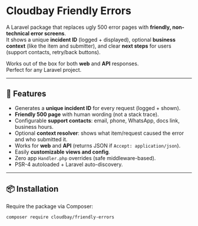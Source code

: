 # Cloudbay Friendly Errors

A Laravel package that replaces ugly 500 error pages with **friendly, non-technical error screens**.  
It shows a unique **incident ID** (logged + displayed), optional **business context** (like the item and submitter), and clear **next steps** for users (support contacts, retry/back buttons).  

Works out of the box for both **web** and **API** responses.  
Perfect for any Laravel project.

---

## 🚀 Features

- Generates a **unique incident ID** for every request (logged + shown).
- **Friendly 500 page** with human wording (not a stack trace).
- Configurable **support contacts**: email, phone, WhatsApp, docs link, business hours.
- Optional **context resolver**: shows what item/request caused the error and who submitted it.
- Works for **web** and **API** (returns JSON if `Accept: application/json`).
- Easily **customizable views and config**.
- Zero app `Handler.php` overrides (safe middleware-based).
- PSR-4 autoloaded + Laravel auto-discovery.

---

## 📦 Installation

Require the package via Composer:

```bash
composer require cloudbay/friendly-errors
